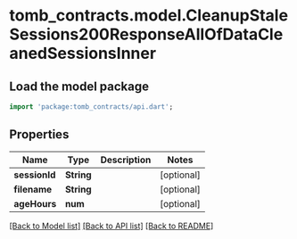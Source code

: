 # tomb_contracts.model.CleanupStaleSessions200ResponseAllOfDataCleanedSessionsInner

## Load the model package
```dart
import 'package:tomb_contracts/api.dart';
```

## Properties
Name | Type | Description | Notes
------------ | ------------- | ------------- | -------------
**sessionId** | **String** |  | [optional] 
**filename** | **String** |  | [optional] 
**ageHours** | **num** |  | [optional] 

[[Back to Model list]](../README.md#documentation-for-models) [[Back to API list]](../README.md#documentation-for-api-endpoints) [[Back to README]](../README.md)


